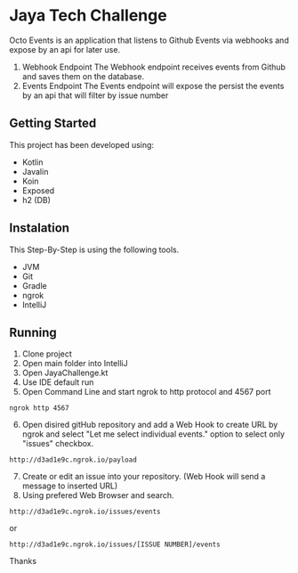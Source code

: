 # Jaya Tech Challenge
Octo Events is an application that listens to Github Events via webhooks and expose by an api for later use.
1) Webhook Endpoint
The Webhook endpoint receives events from Github and saves them on the database.
2) Events Endpoint
The Events endpoint will expose the persist the events by an api that will filter by issue number

## Getting Started
This project has been developed using:
- Kotlin
- Javalin
- Koin
- Exposed
- h2 (DB)

## Instalation
This Step-By-Step is using the following tools.
- JVM
- Git
- Gradle
- ngrok
- IntelliJ

## Running
1) Clone project
2) Open main folder into IntelliJ
3) Open JayaChallenge.kt
4) Use IDE default run
5) Open Command Line and start ngrok to http protocol and 4567 port
```
ngrok http 4567
```
6) Open disired gitHub repository and add a Web Hook to create URL by ngrok and select "Let me select individual events." option to select only "issues" checkbox.
```
http://d3ad1e9c.ngrok.io/payload
```
7) Create or edit an issue into your repository. (Web Hook will send a message to inserted URL)
8) Using prefered Web Browser and search.
```
http://d3ad1e9c.ngrok.io/issues/events
```
or
```
http://d3ad1e9c.ngrok.io/issues/[ISSUE NUMBER]/events
```

Thanks


